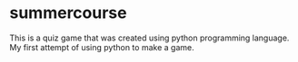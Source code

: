 # summercourse
This is a quiz game that was created using python programming language. My first attempt of using python to make a game.
